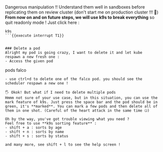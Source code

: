 Dangerous manipulation !! Understand them well in sandboxes before replicating them on review cluster (don't start me on production cluster !!! 👿️)
**From now on and on future steps, we will use k9s to break everything** so quit readonly mode ! Just click here : 
```
k9s
```{{execute interrupt T1}}


### Delete a pod
Alright my pod is going crazy, I want to delete it and let kube respawn a new fresh one :
- Access the given pod
```
pods falco
```{{execute T1}}
- use ctrl+d to delete one of the falco pod. you should see the scheduler respawn a new one ! 

🖐️ Okok! But what if I need to delete multiple pods
Hmmm not sure of your use case, but in this situation, you can use the mark feature of k9s. Just press the space bar and the pod should be in green, it's **marked**. You can mark a few pods and then delete all of them in one shot. (Careful of the heart attack in the same time 🤐️)

Oh by the way, you've got trouble viewing what you need ? 
Feel free to use **k9s sorting feature** : 
- shift + a : sorts by age
- shift + n : sorts by name
- shift + s : sorts by status

and many more, see shift + l to see the help screen !

